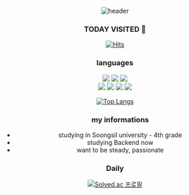 
<div align="center">
<!--   <img src="https://capsule-render.vercel.app/api?type=waving&color=BFE3FC&height=150&section=header" /> -->
  





![header](https://capsule-render.vercel.app/api?type=venomc&olor=BFE3FC&height=150&text=I'm%20sseongeun)

### TODAY VISITED 👋

[![Hits](https://hits.seeyoufarm.com/api/count/incr/badge.svg?url=https%3A%2F%2Fgithub.com%2FSL313&count_bg=%23B5E1FF&title_bg=%2383B2FF&icon=smugmug.svg&icon_color=%23E7E7E7&title=VISIT&edge_flat=false)](https://github.com/sseongeun)

 

  <h3>languages</h3>
  
  <div>
    <img src="https://img.shields.io/badge/Java-007396?style=flat&logo=Java&logoColor=white" />
    <img src="https://img.shields.io/badge/Spring-6DB33F?style=flat&logo=Spring&logoColor=white" />
    <img src="https://img.shields.io/badge/Spring Boot-6DB33F?style=flat&logo=Spring-Boot&logoColor=white" />
  </div>
  
  <div>
    <img src="https://img.shields.io/badge/Python-3776AB?style=flat&logo=Python&logoColor=white" />
    <img src="https://img.shields.io/badge/React-61DAFB?style=flat&logo=React&logoColor=white" />
    <img src="https://img.shields.io/badge/HTML-E34F26?style=flat&logo=HTML&logoColor=white" />
    <img src="https://img.shields.io/badge/CSS-1572B6?style=flat&logo=CSS&logoColor=white" />
  </div>

  
   [![Top Langs](https://github-readme-stats.vercel.app/api/top-langs/?username=sseongeun&layout=compact)](https://github.com/sseongeun/github-readme-stats)


  <ul>
    <h3>my informations</h3>
    <li> studying in Soongsil university - 4th grade </li>
    <li> studying Backend now </li>
    <li> want to be steady, passionate </li>
  </ul>

  <div> </div>
  <h3>Daily</h3>
  
  [![Solved.ac 
  프로필](http://mazassumnida.wtf/api/generate_badge?boj=cse0522)](https://solved.ac/cse0522)
  
<!--  <img src="https://capsule-render.vercel.app/api?type=waving&color=BFE3FC&height=150&section=footer" /> -->

</div>
